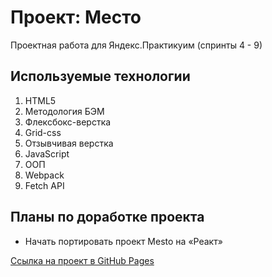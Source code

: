 # Проект: Место
Проектная работа для Яндекс.Практикуим (спринты 4 - 9)

## Используемые технологии
1. HTML5
2. Методология БЭМ
3. Флексбокс-верстка
4. Grid-css
5. Отзывчивая верстка
6. JavaScript
7. ООП
9. Webpack
10. Fetch API

## Планы по доработке проекта
* Начать портировать проект Mesto на «Реакт»

[Ссылка на проект в GitHub Pages](https://ivkrylova.github.io/mesto)
